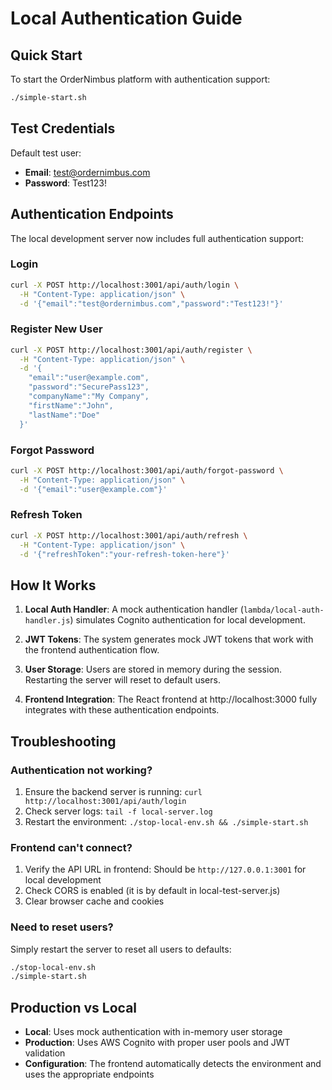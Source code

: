 # Local Authentication Guide

## Quick Start

To start the OrderNimbus platform with authentication support:

```bash
./simple-start.sh
```

## Test Credentials

Default test user:
- **Email**: test@ordernimbus.com
- **Password**: Test123!

## Authentication Endpoints

The local development server now includes full authentication support:

### Login
```bash
curl -X POST http://localhost:3001/api/auth/login \
  -H "Content-Type: application/json" \
  -d '{"email":"test@ordernimbus.com","password":"Test123!"}'
```

### Register New User
```bash
curl -X POST http://localhost:3001/api/auth/register \
  -H "Content-Type: application/json" \
  -d '{
    "email":"user@example.com",
    "password":"SecurePass123",
    "companyName":"My Company",
    "firstName":"John",
    "lastName":"Doe"
  }'
```

### Forgot Password
```bash
curl -X POST http://localhost:3001/api/auth/forgot-password \
  -H "Content-Type: application/json" \
  -d '{"email":"user@example.com"}'
```

### Refresh Token
```bash
curl -X POST http://localhost:3001/api/auth/refresh \
  -H "Content-Type: application/json" \
  -d '{"refreshToken":"your-refresh-token-here"}'
```

## How It Works

1. **Local Auth Handler**: A mock authentication handler (`lambda/local-auth-handler.js`) simulates Cognito authentication for local development.

2. **JWT Tokens**: The system generates mock JWT tokens that work with the frontend authentication flow.

3. **User Storage**: Users are stored in memory during the session. Restarting the server will reset to default users.

4. **Frontend Integration**: The React frontend at http://localhost:3000 fully integrates with these authentication endpoints.

## Troubleshooting

### Authentication not working?
1. Ensure the backend server is running: `curl http://localhost:3001/api/auth/login`
2. Check server logs: `tail -f local-server.log`
3. Restart the environment: `./stop-local-env.sh && ./simple-start.sh`

### Frontend can't connect?
1. Verify the API URL in frontend: Should be `http://127.0.0.1:3001` for local development
2. Check CORS is enabled (it is by default in local-test-server.js)
3. Clear browser cache and cookies

### Need to reset users?
Simply restart the server to reset all users to defaults:
```bash
./stop-local-env.sh
./simple-start.sh
```

## Production vs Local

- **Local**: Uses mock authentication with in-memory user storage
- **Production**: Uses AWS Cognito with proper user pools and JWT validation
- **Configuration**: The frontend automatically detects the environment and uses the appropriate endpoints